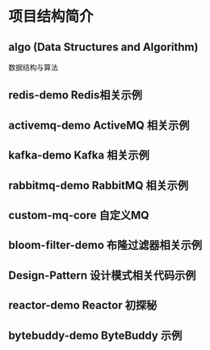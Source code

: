 
# 项目结构简介
## algo (Data Structures and Algorithm)
数据结构与算法

## redis-demo Redis相关示例

## activemq-demo ActiveMQ 相关示例

## kafka-demo Kafka 相关示例

## rabbitmq-demo RabbitMQ 相关示例

## custom-mq-core 自定义MQ

## bloom-filter-demo 布隆过滤器相关示例

## Design-Pattern 设计模式相关代码示例

## reactor-demo Reactor 初探秘

## bytebuddy-demo ByteBuddy 示例